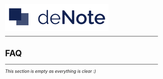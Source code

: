 [![deNote Logo](./assets/images/denote-logo.png)](Home)

---
# FAQ
---

*This section is empty as everything is clear :)*
